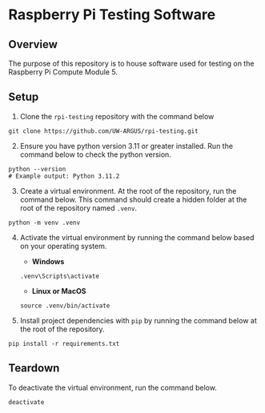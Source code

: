 # Raspberry Pi Testing Software

## Overview
The purpose of this repository is to house software used for testing on the Raspberry Pi Compute Module 5.

## Setup
1. Clone the `rpi-testing` repository with the command below

```
git clone https://github.com/UW-ARGUS/rpi-testing.git
```

2. Ensure you have python version 3.11 or greater installed. Run the command below to check the python version.
```
python --version
# Example output: Python 3.11.2
```

3. Create a virtual environment. At the root of the repository, run the command below. This command should create a hidden folder at the root of the repository named `.venv`.
```
python -m venv .venv
```

4. Activate the virtual environment by running the command below based on your operating system.

    - **Windows**
    ```
    .venv\Scripts\activate
    ```

    - **Linux or MacOS**
    ```
    source .venv/bin/activate
    ```

5. Install project dependencies with `pip` by running the command below at the root of the repository.
```
pip install -r requirements.txt
```

## Teardown
To deactivate the virtual environment, run the command below.
```
deactivate
```

